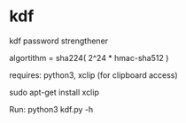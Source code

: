 # kdf
kdf password strengthener

algortithm = sha224( 2^24 * hmac-sha512 )

requires:
python3, xclip (for clipboard access)

sudo apt-get install xclip



Run:
python3 kdf.py -h 
